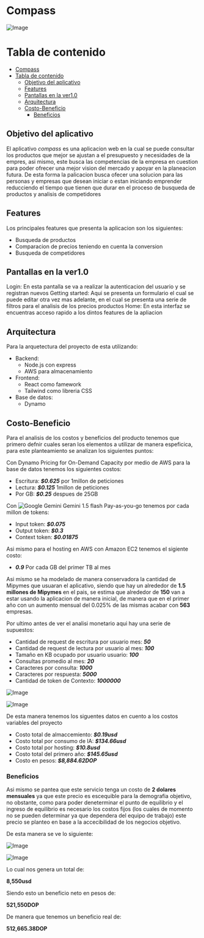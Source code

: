 # Compass
![Image](https://github.com/user-attachments/assets/6bb92036-d821-4a65-ba1f-6aa405bdc185)

# Tabla de contenido
- [Compass](#compass)
- [Tabla de contenido](#tabla-de-contenido)
  - [Objetivo del aplicativo](#objetivo-del-aplicativo)
  - [Features](#features)
  - [Pantallas en la ver1.0](#pantallas-en-la-ver10)
  - [Arquitectura](#arquitectura)
  - [Costo-Beneficio](#costo-beneficio)
    - [Beneficios](#beneficios)


## Objetivo del aplicativo
El aplicativo *compass* es una aplicacion web en la cual se puede consultar los productos que mejor se ajustan a el presupuesto y necesidades de la empres, asi mismo, este busca las competencias de la empresa en cuestion para poder ofrecer una mejor vision del mercado y apoyar en la planeacion futura.
De esta forma la palicacion busca ofecer una solucion para las personas y empresas que desean iniciar o estan iniciando emprender reducciendo el tiempo que tienen que durar en el proceso de busqueda de productos y analisis de competidores

## Features
Los principales features que presenta la aplicacion son los siguientes:
- Busqueda de productos
- Comparacion de precios teniendo en cuenta la conversion
- Busqueda de competidores

## Pantallas en la ver1.0
Login: En esta pantalla se va a realizar la autenticacion del usuario y se registran nuevos
Getting started: Aqui se presenta un formulario el cual se puede editar otra vez mas adelante, en el cual se presenta una serie de filtros para el analisis de los precios productos
Home: En esta interfaz se encuentras acceso rapido a los dintos features de la apliacion

## Arquitectura
Para la arquetectura del proyecto de esta utilizando:
- Backend: 
    - Node.js con express
    - AWS para almacenamiento
- Frontend:
    - React como famework
    - Tailwind como libreria CSS
- Base de datos:
    - Dynamo

## Costo-Beneficio
Para el analisis de los costos y beneficios del producto tenemos que primero defnir cuales seran los elementos a utilizar de manera espeficica, para este planteamiento se analizan los siguientes puntos: 

Con Dynamo Pricing for On-Demand Capacity por medio de AWS para la base de datos tenemos los siguientes costos:

- Escritura: __*$0.625*__ por 1millon de peticiones
- Lectura: __*$0.125*__ 1millon de peticiones
- Por GB: __*$0.25*__ despues de 25GB

Con ![Google Gemini](https://img.shields.io/badge/google%20gemini-8E75B2?style=for-the-badge&logo=google%20gemini&logoColor=white) Gemini 1.5 flash Pay-as-you-go tenemos por cada millon de tokens:

- Input token: __*$0.075*__
- Output token: __*$0.3*__
- Context token: __*$0.01875*__

Asi mismo para el hosting en AWS con Amazon EC2 tenemos el sigiente costo:

- __*0.9*__ Por cada GB del primer TB al mes 

Asi mismo se ha modelado de manera conservadora la cantidad de Mipymes que usuaran el aplicativo, siendo que hay un alrededor de __1.5 millones de Mipymes__ en el pais, se estima que alrededor de __150__ van a estar usando la aplicacion de manera inicial, de manera que en el primer año con un aumento mensual del 0.025% de las mismas acabar con __563__ empresas. 

Por ultimo antes de ver el analisi monetario aqui hay una serie de supuestos:

- Cantidad de request de escritura por usuario mes: __*50*__
- Cantidad de request de lectura por usuario al mes: __*100*__
- Tamaño en KB ocupado por usuario usuario: __*100*__
- Consultas promedio al mes: __*20*__
- Caracteres por consulta: __*1000*__
- Caracteres por respuesta: __*5000*__
- Cantidad de token de Contexto: __*1000000*__

![Image](https://github.com/user-attachments/assets/ea523142-5832-4734-8251-8d77cc38fc7d)

![Image](https://github.com/user-attachments/assets/dbc23e18-77e6-48bd-b9fa-9035664e60bf)


De esta manera tenemos los siguentes datos en cuento a los costos variables del proyecto

- Costo total de almaccemiento: __*$0.19usd*__
- Costo total por consumo de IA: __*$134.66usd*__
- Costo total por hosting: __*$10.8usd*__
- Costo total del primero año: __*$145.65usd*__
- Costo en pesos: __*$8,884.62DOP*__

### Beneficios

Asi mismo se pantea que este servicio tenga un costo de __2 dolares mensuales__ ya que este precio es escequible para la demografia objetivo, no obstante, como para poder deneterminar el punto de equilibrio y el ingreso de equilibrio es necesario los costos fijos (los cuales de momento no se pueden determinar ya que dependera del equipo de trabajo) este precio se planteo en base a la accecibilidad de los negocios objetivo.

De esta manera se ve lo siguiente:

![Image](https://github.com/user-attachments/assets/bb575d91-53d4-42fb-9caa-94eb05e581de)

![Image](https://github.com/user-attachments/assets/417d8000-c13e-4944-938c-1a9850da9bf2)

Lo cual nos genera un total de:

__8,550usd__

Siendo esto un beneficio neto en pesos de:

__521,550DOP__

De manera que tenemos un beneficio real de:

__512,665.38DOP__

